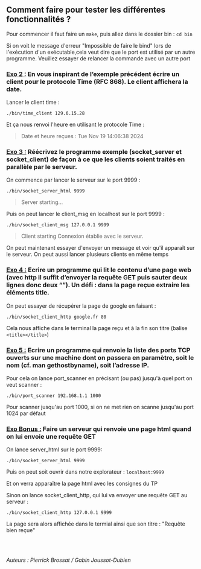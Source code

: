 ## Comment faire pour tester les différentes fonctionnalités ?

Pour commencer il faut faire un ```make```, puis allez dans le dossier bin : ```cd bin```

Si on voit le message d'erreur "Impossible de faire le bind" lors de l'exécution d'un exécutable,cela veut dire que le port est utilisé par un autre programme. Veuillez essayer de relancer la commande avec un autre port

### <u> Exo 2 :</u> En vous inspirant de l’exemple précédent écrire un client pour le protocole Time (RFC 868). Le client affichera la date.

Lancer le client time :

```./bin/time_client 129.6.15.28```

Et ça nous renvoi l'heure en utilisant le protocole Time :

> Date et heure reçues : Tue Nov 19 14:06:38 2024

### <u> Exo 3 :</u> Réécrivez le programme exemple (socket_server et socket_client) de façon à ce que les clients soient traités en parallèle par le serveur.

On commence par lancer le serveur sur le port 9999 :

```./bin/socket_server_html 9999```

> Server starting...

Puis on peut lancer le client_msg en localhost sur le port 9999 :

```./bin/socket_client_msg 127.0.0.1 9999```

> Client starting
Connexion établie avec le serveur.

On peut maintenant essayer d'envoyer un message et voir qu'il apparaît sur le serveur.
On peut aussi lancer plusieurs clients en même temps

### <u> Exo 4 :</u> Ecrire un programme qui lit le contenu d’une page web (avec http il suffit d’envoyer la requête GET puis sauter deux lignes donc deux “”). Un défi : dans la page reçue extraire les éléments title.

On peut essayer de récupérer la page de google en faisant :

```./bin/socket_client_http google.fr 80```

Cela nous affiche dans le terminal la page reçu et à la fin son titre (balise ```<title></title>```)

### <u> Exo 5 :</u> Ecrire un programme qui renvoie la liste des ports TCP ouverts sur une machine dont on passera en paramètre, soit le nom (cf. man gethostbyname), soit l’adresse IP.

Pour cela on lance port_scanner en précisant (ou pas) jusqu'à quel port on veut scanner :

```./bin/port_scanner 192.168.1.1 1000```

Pour scanner jusqu'au port 1000, si on ne met rien on scanne jusqu'au port 1024 par défaut

### <u> Exo Bonus :</u> Faire un serveur qui renvoie  une page html quand on lui envoie une requête GET

On lance server_html sur le port 9999:

 ```./bin/socket_server_html 9999```

Puis on peut soit ouvrir dans notre explorateur : ```localhost:9999```

Et on verra apparaître la page html avec les consignes du TP

Sinon on lance socket_client_http, qui lui va envoyer une requête GET au serveur :

```./bin/socket_client_http 127.0.0.1 9999```

La page sera alors affichée dans le termial ainsi que son titre : "Requête bien reçue"

<br/> <br/>

*Auteurs : Pierrick Brossat / Gabin Joussot-Dubien*
